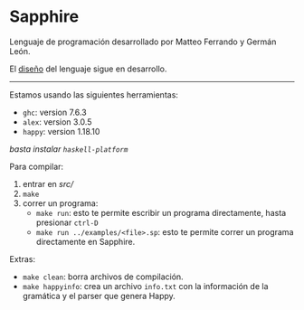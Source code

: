 Sapphire
========

Lenguaje de programación desarrollado por Matteo Ferrando y Germán León.

El [diseño](doc/diseno.md) del lenguaje sigue en desarrollo.

---

Estamos usando las siguientes herramientas:

* `ghc`: version 7.6.3
* `alex`: version 3.0.5
* `happy`: version 1.18.10

*basta instalar `haskell-platform`*

Para compilar:

1. entrar en *src/*
2. `make`
3. correr un programa:
    * `make run`: esto te permite escribir un programa directamente, hasta presionar `ctrl-D`
    * `make run ../examples/<file>.sp`: esto te permite correr un programa directamente en Sapphire.

Extras:

- `make clean`: borra archivos de compilación.
- `make happyinfo`: crea un archivo `info.txt` con la información de la gramática
y el parser que genera Happy.
